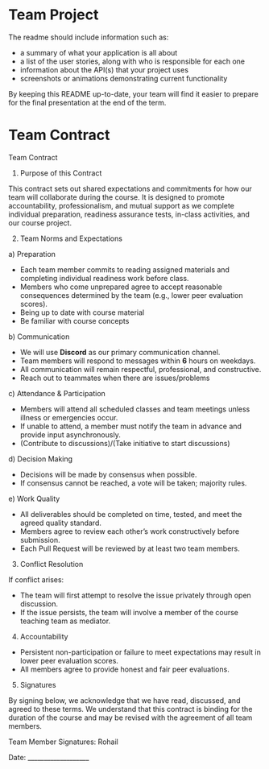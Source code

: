 # Team Project

The readme should include information such as:
- a summary of what your application is all about
- a list of the user stories, along with who is responsible for each one
- information about the API(s) that your project uses 
- screenshots or animations demonstrating current functionality

By keeping this README up-to-date,
your team will find it easier to prepare for the final presentation
at the end of the term.

# Team Contract

Team Contract
1. Purpose of this Contract
   
This contract sets out shared expectations and commitments for how our team will collaborate during the course. It is designed to promote accountability, professionalism, and mutual support as we complete individual preparation, readiness assurance tests, in-class activities, and our course project.

2. Team Norms and Expectations

a) Preparation
  - Each team member commits to reading assigned materials and completing individual readiness work before class.
  - Members who come unprepared agree to accept reasonable consequences determined by the team (e.g., lower peer evaluation scores).
  - Being up to date with course material 
  - Be familiar with course concepts
    
b) Communication
  - We will use **Discord** as our primary communication channel.
  - Team members will respond to messages within **__6__** hours on weekdays.
  - All communication will remain respectful, professional, and constructive.
  - Reach out to teammates when there are issues/problems
    
c) Attendance & Participation
  - Members will attend all scheduled classes and team meetings unless illness or emergencies occur.
  - If unable to attend, a member must notify the team in advance and provide input asynchronously.
  - (Contribute to discussions)/(Take initiative to start discussions)
    
d) Decision Making
  - Decisions will be made by consensus when possible.
  - If consensus cannot be reached, a vote will be taken; majority rules.
    
e) Work Quality
  - All deliverables should be completed on time, tested, and meet the agreed quality standard.
  - Members agree to review each other’s work constructively before submission.
  - Each Pull Request will be reviewed by at least two team members.

3. Conflict Resolution
   
If conflict arises:
  - The team will first attempt to resolve the issue privately through open discussion.
  - If the issue persists, the team will involve a member of the course teaching team as mediator.

4. Accountability

  - Persistent non-participation or failure to meet expectations may result in lower peer evaluation scores.
  - All members agree to provide honest and fair peer evaluations.

5. Signatures

By signing below, we acknowledge that we have read, discussed, and agreed to these terms. We understand that this contract is binding for the duration of the course and may be revised with the agreement of all team members.

Team Member Signatures: Rohail

Date: ___________________
